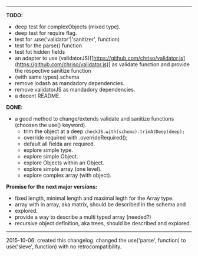 --------------------------------------------------------------------------------

**TODO:**
- deep test for complexObjects (mixed type).
- deep test for require flag.
- test for .use('validator'|'sanitizer', function)
- test for the parse() function
- test fot hidden fields
- an adapter to use (validatorJS)[[https://github.com/chriso/validator.js](https://github.com/chriso/validator.js)] as validate function and provide the respective sanitize function
- (with same types).schema
- remove lodash as mandadory dependencies.
- remove validatorJS as mandadory dependencies.
- a decent README.

**DONE:**
- a good method to change/extends validate and sanitize functions (choosen the use() keyword).
  - trim the object at a deep `checkJS.with(schema).trimAtDeep(deep);`
  - override required with .overrideRequired();
  - default all fielda are required.
  - explore simple type.
  - explore simple Object.
  - explore Objects within an Object.
  - explore simple array (one level).
  - explore complex array (with object).

**Promise for the next major versions:**
- fixed length, minimal length and maximal legth for the Array type.
- array with in array, aka matrix, should be described in the schema and
- explored.
- provide a way to describe a multi typed array (needed?)
- recursive object definition, aka trees, should be described and explored.

--------------------------------------------------------------------------------

2015-10-06:
created this changelog.
changed the use('parse', function) to use('sieve', function) with no retrocompatibility.
